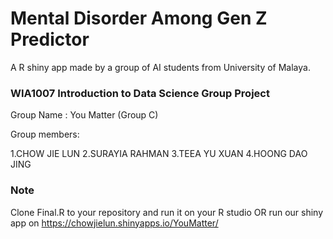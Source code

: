 # Mental Disorder Among Gen Z Predictor 
A R shiny app made by a group of AI students from University of Malaya.

### WIA1007 Introduction to Data Science Group Project

Group Name : You Matter (Group C)

Group members: 

1.CHOW JIE LUN
2.SURAYIA RAHMAN
3.TEEA YU XUAN
4.HOONG DAO JING


### Note
Clone Final.R to your repository and run it on your R studio OR run our shiny app on https://chowjielun.shinyapps.io/YouMatter/
  
 
 
 
 
 
 
 
 
 
 
 
 
 
 

